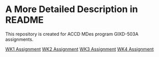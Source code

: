 # A More Detailed Description in README
This repository is created for ACCD MDes program GIXD-503A assignments.

<a href="https://stevewu-accd.github.io/GIXD-503A/WK1/index.html">WK1 Assignment</a>
<a href="https://stevewu-accd.github.io/GIXD-503A/WK2/responsive.html">WK2 Assignment</a>
<a href="https://stevewu-accd.github.io/GIXD-503A/WK3/assignment/index.html">WK3 Assignment</a>
<a href="https://stevewu-accd.github.io/GIXD-503A/WK4/assignment/index.html">WK4 Assignment</a>